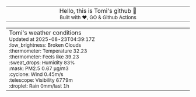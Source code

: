 
<div align="center">
<table>
<tbody>
<td align="center">
<img width="2000" height="0"><br>
Hello, this is Tomi's github 👋<br>
<sup>Built with ❤️, GO & Github Actions</sup><br>
<img width="2000" height="0">
</td>
</tbody>
</table>
</div>
<table>
<tbody>
<td align="left">
<img width="2000" height="0"><br>
Tomi's weather conditions<br>
<sup>Updated at 2025-08-23T04:39:17Z</sup><br>
<sup>:low_brightness: Broken Clouds</sup><br>
<sup>:thermometer: Temperature 32.23 </sup><br>
<sup>:thermometer: Feels like 39.23</sup><br>
<sup>:sweat_drops: Humidity 83%</sup><br>
<sup>:mask: PM2.5 0.67 μg/m3</sup><br>
<sup>:cyclone: Wind 0.45m/s </sup><br>
<sup>:telescope: Visibility 6779m </sup><br>
<sup>:droplet: Rain 0mm/last 1h </sup><br>
<img width="2000" height="0">
</td>
<td align="left">
<img width="2000" height="0"><br>
<br>
<img width="2000" height="0">
</td>
</tbody>
</table>
</div>
    